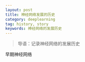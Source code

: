 ```yaml
---
layout: post
title: 神经网络发展的历史
category: deeplearning
tag: history, story
keywords: 神经网络的发展历史
---
```


> 导语：记录神经网络的发展历史

早期神经网络
